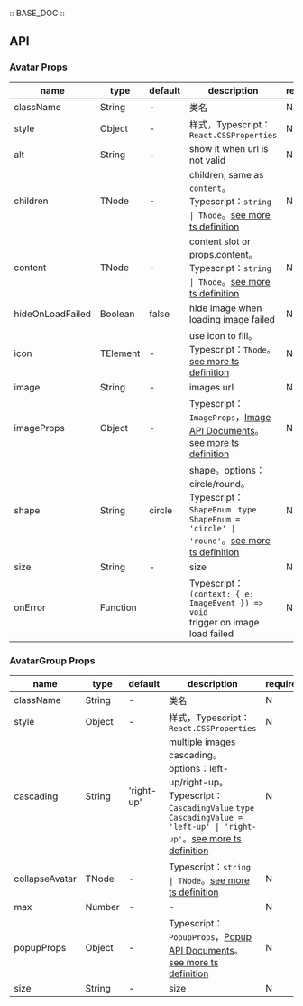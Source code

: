 :: BASE_DOC ::

## API

### Avatar Props

name | type | default | description | required
-- | -- | -- | -- | --
className | String | - | 类名 | N
style | Object | - | 样式，Typescript：`React.CSSProperties` | N
alt | String | - | show it when url is not valid | N
children | TNode | - | children, same as `content`。Typescript：`string \| TNode`。[see more ts definition](https://github.com/TDesignOteam/tdesign-web-components/tree/main/src/common.ts) | N
content | TNode | - | content slot or props.content。Typescript：`string \| TNode`。[see more ts definition](https://github.com/TDesignOteam/tdesign-web-components/tree/main/src/common.ts) | N
hideOnLoadFailed | Boolean | false | hide image when loading image failed | N
icon | TElement | - | use icon to fill。Typescript：`TNode`。[see more ts definition](https://github.com/TDesignOteam/tdesign-web-components/tree/main/src/common.ts) | N
image | String | - | images url | N
imageProps | Object | - | Typescript：`ImageProps`，[Image API Documents](./image?tab=api)。[see more ts definition](https://github.com/TDesignOteam/tdesign-web-components/tree/main/src/avatar/type.ts) | N
shape | String | circle | shape。options：circle/round。Typescript：`ShapeEnum ` `type ShapeEnum = 'circle' \| 'round'`。[see more ts definition](https://github.com/TDesignOteam/tdesign-web-components/tree/main/src/avatar/type.ts) | N
size | String | - | size | N
onError | Function |  | Typescript：`(context: { e: ImageEvent }) => void`<br/>trigger on image load failed | N

### AvatarGroup Props

name | type | default | description | required
-- | -- | -- | -- | --
className | String | - | 类名 | N
style | Object | - | 样式，Typescript：`React.CSSProperties` | N
cascading | String | 'right-up' | multiple images cascading。options：left-up/right-up。Typescript：`CascadingValue` `type CascadingValue = 'left-up' \| 'right-up'`。[see more ts definition](https://github.com/TDesignOteam/tdesign-web-components/tree/main/src/avatar/type.ts) | N
collapseAvatar | TNode | - | Typescript：`string \| TNode`。[see more ts definition](https://github.com/TDesignOteam/tdesign-web-components/tree/main/src/common.ts) | N
max | Number | - | \- | N
popupProps | Object | - | Typescript：`PopupProps`，[Popup API Documents](./popup?tab=api)。[see more ts definition](https://github.com/TDesignOteam/tdesign-web-components/tree/main/src/avatar/type.ts) | N
size | String | - | size | N
